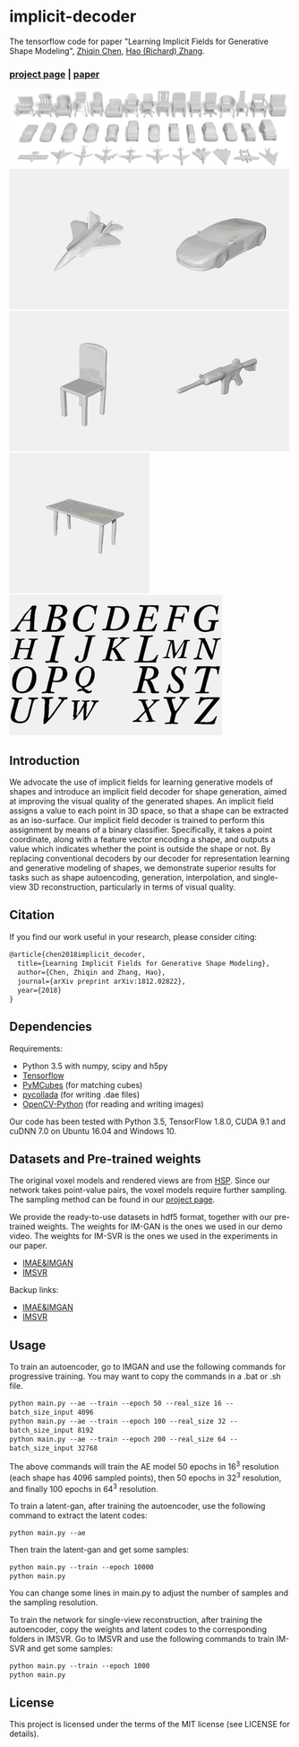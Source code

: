 # implicit-decoder
The tensorflow code for paper "Learning Implicit Fields for Generative Shape Modeling", [Zhiqin Chen](https://www.sfu.ca/~zhiqinc/),  [Hao (Richard) Zhang](https://www.cs.sfu.ca/~haoz/).

### [project page](https://www.sfu.ca/~zhiqinc/imgan/Readme.html) |   [paper](https://arxiv.org/abs/1812.02822)


<img src='img/teaser.png' /><img src='img/plane.gif' /><img src='img/car.gif' /><img src='img/chair.gif' /><img src='img/rifle.gif' /><img src='img/table.gif' /><img src='img/font.gif' />


## Introduction
We advocate the use of implicit fields for learning generative models of shapes and introduce an implicit field decoder for shape generation, aimed at improving the visual quality of the generated shapes. An implicit field assigns a value to each point in 3D space, so that a shape can be extracted as an iso-surface. Our implicit field decoder is trained to perform this assignment by means of a binary classifier. Specifically, it takes a point coordinate, along with a feature vector encoding a shape, and outputs a value which indicates whether the point is outside the shape or not. By replacing conventional decoders by our decoder for representation learning and generative modeling of shapes, we demonstrate superior results for tasks such as shape autoencoding, generation, interpolation, and single-view 3D reconstruction, particularly in terms of visual quality.

## Citation
If you find our work useful in your research, please consider citing:

	@article{chen2018implicit_decoder,
	  title={Learning Implicit Fields for Generative Shape Modeling},
	  author={Chen, Zhiqin and Zhang, Hao},
	  journal={arXiv preprint arXiv:1812.02822},
	  year={2018}
	}

## Dependencies
Requirements:
- Python 3.5 with numpy, scipy and h5py
- [Tensorflow](https://www.tensorflow.org/get_started/os_setup)
- [PyMCubes](https://github.com/pmneila/PyMCubes) (for matching cubes)
- [pycollada](https://github.com/pycollada/pycollada) (for writing .dae files)
- [OpenCV-Python](https://opencv-python-tutroals.readthedocs.io/en/latest/) (for reading and writing images)

Our code has been tested with Python 3.5, TensorFlow 1.8.0, CUDA 9.1 and cuDNN 7.0 on Ubuntu 16.04 and Windows 10.


## Datasets and Pre-trained weights
The original voxel models and rendered views are from [HSP](https://github.com/chaene/hsp).
Since our network takes point-value pairs, the voxel models require further sampling. The sampling method can be found in our [project page](https://www.sfu.ca/~zhiqinc/imgan/Readme.html).

We provide the ready-to-use datasets in hdf5 format, together with our pre-trained weights. The weights for IM-GAN is the ones we used in our demo video. The weights for IM-SVR is the ones we used in the experiments in our paper.

- [IMAE&IMGAN](https://drive.google.com/open?id=1ERuwUnRMF-5LEfdts5vv6tMpEZPX_pV1)
- [IMSVR](https://drive.google.com/open?id=1n-eGpGt6NEV39zqY2Vykl4yeZTzPtn9l)

Backup links:
- [IMAE&IMGAN](https://pan.baidu.com/s/12pqJNebP3s9IGUNteoZLRw)
- [IMSVR](https://pan.baidu.com/s/1Uosl_luOHX242nFjofEOwQ)


## Usage

To train an autoencoder, go to IMGAN and use the following commands for progressive training. You may want to copy the commands in a .bat or .sh file.
```
python main.py --ae --train --epoch 50 --real_size 16 --batch_size_input 4096
python main.py --ae --train --epoch 100 --real_size 32 --batch_size_input 8192
python main.py --ae --train --epoch 200 --real_size 64 --batch_size_input 32768
```
The above commands will train the AE model 50 epochs in 16<sup>3</sup> resolution (each shape has 4096 sampled points), then 50 epochs in 32<sup>3</sup> resolution, and finally 100 epochs in 64<sup>3</sup> resolution.


To train a latent-gan, after training the autoencoder, use the following command to extract the latent codes:
```
python main.py --ae
```
Then train the latent-gan and get some samples:
```
python main.py --train --epoch 10000
python main.py
```
You can change some lines in main.py to adjust the number of samples and the sampling resolution.

To train the network for single-view reconstruction, after training the autoencoder, copy the weights and latent codes to the corresponding folders in IMSVR. Go to IMSVR and use the following commands to train IM-SVR and get some samples:
```
python main.py --train --epoch 1000
python main.py
```

## License
This project is licensed under the terms of the MIT license (see LICENSE for details).


